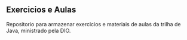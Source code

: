 ## Exercicios e Aulas

Repositorio para armazenar exercicios e materiais de aulas da trilha de Java, ministrado pela DIO.

